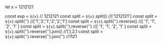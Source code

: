 

let x = 1212121

const exp = `${x}` // 1212121
const split = `${x}`.split() //['1212121']
const split = `${x}`.split('') //['1','2','1','2','2','1']
const split = `${x}`.split('').reverse()   //[ '1', '1', '2', '1' ]
const split = `${x}`.split('').reverse('') //[ '1', '1', '2', '1' ]
const split = `${x}`.split('').reverse('').join() //1,1,2,1
const split = `${x}`.split('').reverse('').join('') //1121
